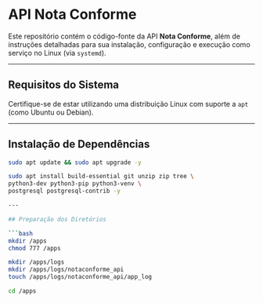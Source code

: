 # API Nota Conforme

Este repositório contém o código-fonte da API **Nota Conforme**, além de instruções detalhadas para sua instalação, configuração e execução como serviço no Linux (via `systemd`).

---

## Requisitos do Sistema

Certifique-se de estar utilizando uma distribuição Linux com suporte a `apt` (como Ubuntu ou Debian).

---

## Instalação de Dependências

```bash
sudo apt update && sudo apt upgrade -y

sudo apt install build-essential git unzip zip tree \
python3-dev python3-pip python3-venv \
postgresql postgresql-contrib -y

---

## Preparação dos Diretórios

```bash
mkdir /apps
chmod 777 /apps

mkdir /apps/logs
mkdir /apps/logs/notaconforme_api
touch /apps/logs/notaconforme_api/app_log

cd /apps
